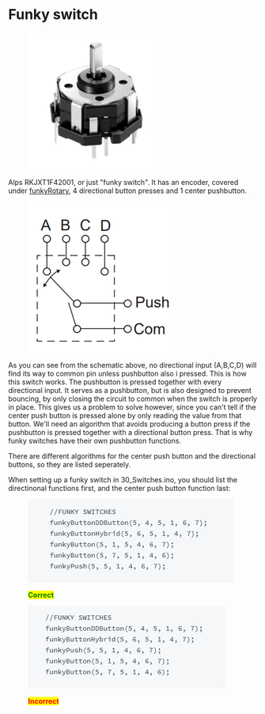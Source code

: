 # Funky switch

<figure><img src="../../.gitbook/assets/image (1) (1) (4).png" alt=""><figcaption></figcaption></figure>

Alps RKJXT1F42001, or just "funky switch". It has an encoder, covered under [funkyRotary](../encoders/funkyrotary.md), 4 directional button presses and 1 center pushbutton.

<figure><img src="../../.gitbook/assets/image (8) (2).png" alt=""><figcaption></figcaption></figure>

As you can see from the schematic above, no directional input (A,B,C,D) will find its way to common pin unless pushbutton also i pressed. This is how this switch works. The pushbutton is pressed together with every directional input. It serves as a pushbutton, but is also designed to prevent bouncing, by only closing the circuit to common when the switch is properly in place. This gives us a problem to solve however, since you can't tell if the center push button is pressed alone by only reading the value from that button. We'll need an algorithm that avoids producing a button press if the pushbutton is pressed together with a directional button press. That is why funky switches have their own pushbutton functions.&#x20;

There are different algorithms for the center push button and the directional buttons, so they are listed seperately.&#x20;

When setting up a funky switch in 30\_Switches.ino, you should list the directinonal functions first, and the center push button function last:

<figure><img src="../../.gitbook/assets/image (11).png" alt=""><figcaption><p><mark style="color:green;"><strong>Correct</strong></mark></p></figcaption></figure>

<figure><img src="../../.gitbook/assets/image (7) (1).png" alt=""><figcaption><p><mark style="color:red;"><strong>Incorrect</strong></mark></p></figcaption></figure>
